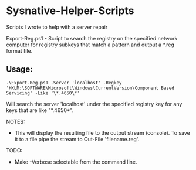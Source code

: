 # Sysnative-Helper-Scripts
Scripts I wrote to help with a server repair

Export-Reg.ps1 - Script to search the registry on the specified network computer for registry subkeys that match a pattern and output a *.reg format file.

## Usage:
    .\Export-Reg.ps1 -Server 'localhost' -Regkey 'HKLM:\SOFTWARE\Microsoft\Windows\CurrentVersion\Component Based Servicing' -Like '\*.4650\*'

Will search the server 'localhost' under the specified registry key for any keys that are like "\*.4650\*".

NOTES:
- This will display the resulting file to the output stream (console). To save it to a file pipe the stream to Out-File 'filename.reg'.

TODO:
- Make -Verbose selectable from the command line.
